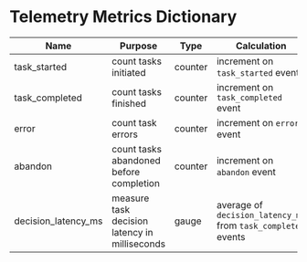 # Telemetry Metrics Dictionary

| Name                | Purpose                                       | Type    | Calculation                                                   | Retention |
| ------------------- | --------------------------------------------- | ------- | ------------------------------------------------------------- | --------- |
| task_started        | count tasks initiated                         | counter | increment on `task_started` event                             | 30 days   |
| task_completed      | count tasks finished                          | counter | increment on `task_completed` event                           | 30 days   |
| error               | count task errors                             | counter | increment on `error` event                                    | 30 days   |
| abandon             | count tasks abandoned before completion       | counter | increment on `abandon` event                                  | 30 days   |
| decision_latency_ms | measure task decision latency in milliseconds | gauge   | average of `decision_latency_ms` from `task_completed` events | 30 days   |
